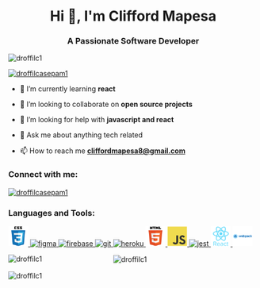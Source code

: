 <h1 align="center">Hi 👋, I'm Clifford Mapesa</h1>
<h3 align="center">A Passionate Software Developer</h3>

<p align="left"> <img src="https://komarev.com/ghpvc/?username=droffilc1&label=Profile%20views&color=0e75b6&style=flat" alt="droffilc1" /> </p>

<p align="left"> <a href="https://twitter.com/droffilcasepam1" target="blank"><img src="https://img.shields.io/twitter/follow/droffilcasepam1?logo=twitter&style=for-the-badge" alt="droffilcasepam1" /></a> </p>

- 🌱 I’m currently learning **react**

- 👯 I’m looking to collaborate on **open source projects**

- 🤝 I’m looking for help with **javascript and react**

- 💬 Ask me about anything tech related

- 📫 How to reach me **cliffordmapesa8@gmail.com**

<h3 align="left">Connect with me:</h3>
<p align="left">
<a href="https://twitter.com/droffilcasepam1" target="blank"><img align="center" src="https://raw.githubusercontent.com/rahuldkjain/github-profile-readme-generator/master/src/images/icons/Social/twitter.svg" alt="droffilcasepam1" height="30" width="40" /></a>
</p>

<h3 align="left">Languages and Tools:</h3>
<p align="left"> <a href="https://www.w3schools.com/css/" target="_blank" rel="noreferrer"> <img src="https://raw.githubusercontent.com/devicons/devicon/master/icons/css3/css3-original-wordmark.svg" alt="css3" width="40" height="40"/> </a> <a href="https://www.figma.com/" target="_blank" rel="noreferrer"> <img src="https://www.vectorlogo.zone/logos/figma/figma-icon.svg" alt="figma" width="40" height="40"/> </a> <a href="https://firebase.google.com/" target="_blank" rel="noreferrer"> <img src="https://www.vectorlogo.zone/logos/firebase/firebase-icon.svg" alt="firebase" width="40" height="40"/> </a> <a href="https://git-scm.com/" target="_blank" rel="noreferrer"> <img src="https://www.vectorlogo.zone/logos/git-scm/git-scm-icon.svg" alt="git" width="40" height="40"/> </a> <a href="https://heroku.com" target="_blank" rel="noreferrer"> <img src="https://www.vectorlogo.zone/logos/heroku/heroku-icon.svg" alt="heroku" width="40" height="40"/> </a> <a href="https://www.w3.org/html/" target="_blank" rel="noreferrer"> <img src="https://raw.githubusercontent.com/devicons/devicon/master/icons/html5/html5-original-wordmark.svg" alt="html5" width="40" height="40"/> </a> <a href="https://developer.mozilla.org/en-US/docs/Web/JavaScript" target="_blank" rel="noreferrer"> <img src="https://raw.githubusercontent.com/devicons/devicon/master/icons/javascript/javascript-original.svg" alt="javascript" width="40" height="40"/> </a> <a href="https://jestjs.io" target="_blank" rel="noreferrer"> <img src="https://www.vectorlogo.zone/logos/jestjsio/jestjsio-icon.svg" alt="jest" width="40" height="40"/> </a> <a href="https://reactjs.org/" target="_blank" rel="noreferrer"> <img src="https://raw.githubusercontent.com/devicons/devicon/master/icons/react/react-original-wordmark.svg" alt="react" width="40" height="40"/> </a> <a href="https://webpack.js.org" target="_blank" rel="noreferrer"> <img src="https://raw.githubusercontent.com/devicons/devicon/d00d0969292a6569d45b06d3f350f463a0107b0d/icons/webpack/webpack-original-wordmark.svg" alt="webpack" width="40" height="40"/> </a> </p>

<p><img align="left" width="42%" src="https://github-readme-stats.vercel.app/api?username=droffilc1&show_icons=true&locale=en&theme=radical" alt="droffilc1" /></p>

<p><img align="center" width="42%" src="https://github-readme-streak-stats.herokuapp.com/?user=droffilc1&theme=highcontrast" alt="droffilc1" /></p>

<p><img align="center" src="https://github-readme-stats.vercel.app/api/top-langs?username=droffilc1&show_icons=true&locale=en&layout=compact" alt="droffilc1" /></p>






